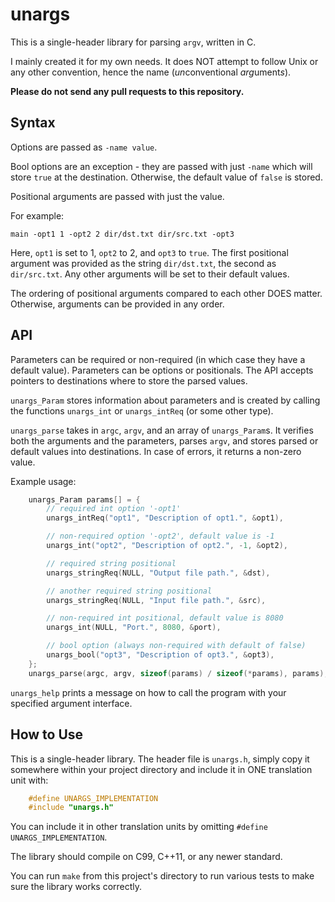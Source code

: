 # unargs

This is a single-header library for parsing `argv`, written in C.

I mainly created it for my own needs. It does NOT attempt to follow Unix or any other convention, hence the name (*un*conventional *arg*ument*s*).

**Please do not send any pull requests to this repository.**

## Syntax

Options are passed as `-name value`.

Bool options are an exception - they are passed with just `-name` which will store `true` at the destination. Otherwise, the default value of `false` is stored.

Positional arguments are passed with just the value.

For example:

`main -opt1 1 -opt2 2 dir/dst.txt dir/src.txt -opt3`

Here, `opt1` is set to 1, `opt2` to 2, and `opt3` to `true`. The first positional argument was provided as the string `dir/dst.txt`, the second as `dir/src.txt`. Any other arguments will be set to their default values.

The ordering of positional arguments compared to each other DOES matter. Otherwise, arguments can be provided in any order.

## API

Parameters can be required or non-required (in which case they have a default value). Parameters can be options or positionals. The API accepts pointers to destinations where to store the parsed values.

`unargs_Param` stores information about parameters and is created by calling the functions `unargs_int` or `unargs_intReq` (or some other type).

`unargs_parse` takes in `argc`, `argv`, and an array of `unargs_Param`s. It verifies both the arguments and the parameters, parses `argv`, and stores parsed or default values into destinations. In case of errors, it returns a non-zero value.

Example usage:

```c
    unargs_Param params[] = {
        // required int option '-opt1'
        unargs_intReq("opt1", "Description of opt1.", &opt1),

        // non-required option '-opt2', default value is -1
        unargs_int("opt2", "Description of opt2.", -1, &opt2),

        // required string positional
        unargs_stringReq(NULL, "Output file path.", &dst),

        // another required string positional
        unargs_stringReq(NULL, "Input file path.", &src),

        // non-required int positional, default value is 8080
        unargs_int(NULL, "Port.", 8080, &port),

        // bool option (always non-required with default of false)
        unargs_bool("opt3", "Description of opt3.", &opt3),
    };
    unargs_parse(argc, argv, sizeof(params) / sizeof(*params), params);
```

`unargs_help` prints a message on how to call the program with your specified argument interface.

## How to Use

This is a single-header library. The header file is `unargs.h`, simply copy it somewhere within your project directory and include it in ONE translation unit with:

```c
    #define UNARGS_IMPLEMENTATION
    #include "unargs.h"
```

You can include it in other translation units by omitting `#define UNARGS_IMPLEMENTATION`.

The library should compile on C99, C++11, or any newer standard.

You can run `make` from this project's directory to run various tests to make sure the library works correctly.
